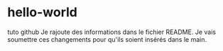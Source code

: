# hello-world
tuto github
Je rajoute des informations dans le fichier README.
Je vais soumettre ces changements pour qu'ils soient insérés dans le main.
